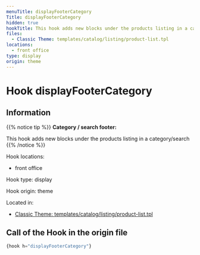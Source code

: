 ```yaml
---
menuTitle: displayFooterCategory
Title: displayFooterCategory
hidden: true
hookTitle: This hook adds new blocks under the products listing in a category/search
files:
  - Classic Theme: templates/catalog/listing/product-list.tpl
locations:
  - front office
type: display
origin: theme
---
```


# Hook displayFooterCategory

## Information

{{% notice tip %}}
**Category / search footer:** 

This hook adds new blocks under the products listing in a category/search
{{% /notice %}}

Hook locations: 
  - front office

Hook type: display

Hook origin: theme

Located in: 
  - [Classic Theme: templates/catalog/listing/product-list.tpl](https://github.com/PrestaShop/classic-theme/blob/2.0.x/templates/catalog/listing/product-list.tpl)

## Call of the Hook in the origin file

```php
{hook h="displayFooterCategory"}
```